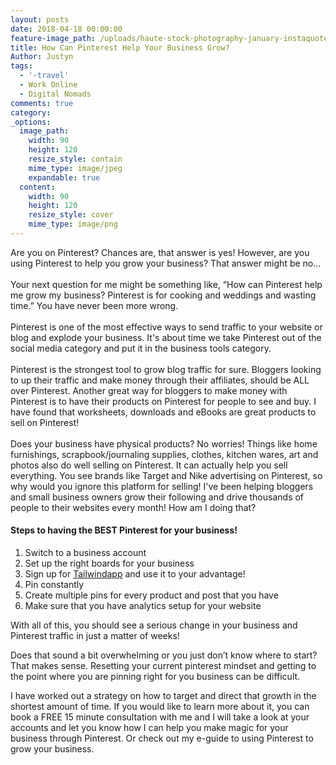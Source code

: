 ```yaml
---
layout: posts
date: 2018-04-18 00:00:00
feature-image_path: /uploads/haute-stock-photography-january-instaquotes-2 (1).png
title: How Can Pinterest Help Your Business Grow?
Author: Justyn
tags:
  - '-travel'
  - Work Online
  - Digital Nomads
comments: true
category:
_options:
  image_path:
    width: 90
    height: 120
    resize_style: contain
    mime_type: image/jpeg
    expandable: true
  content:
    width: 90
    height: 120
    resize_style: cover
    mime_type: image/png
---
```


Are you on Pinterest? Chances are, that answer is yes! However, are you using Pinterest to help you grow your business? That answer might be no…<br><br>Your next question for me might be something like, “How can Pinterest help me grow my business? Pinterest is for cooking and weddings and wasting time.” You have never been more wrong.<br><br>Pinterest is one of the most effective ways to send traffic to your website or blog and explode your business. It's about time we take Pinterest out of the social media category and put it in the business tools category.<br><br>Pinterest is the strongest tool to grow blog traffic for sure. Bloggers looking to up their traffic and make money through their affiliates, should be ALL over Pinterest. Another great way for bloggers to make money with Pinterest is to have their products on Pinterest for people to see and buy. I have found that worksheets, downloads and eBooks are great products to sell on Pinterest!<br><br>Does your business have physical products? No worries! Things like home furnishings, scrapbook/journaling supplies, clothes, kitchen wares, art and photos also do well selling on Pinterest. It can actually help you sell everything. You see brands like Target and Nike advertising on Pinterest, so why would you ignore this platform for selling! I've been helping bloggers and small business owners grow their following and drive thousands of people to their websites every month! How am I doing that?

#### Steps to having the BEST Pinterest for your business!

1. Switch to a business account
2. Set up the right boards for your business
3. Sign up for [Tailwindapp](https://www.tailwindapp.com/i/justynjen) and use it to your advantage!
4. Pin constantly
5. Create multiple pins for every product and post that you have
6. Make sure that you have analytics setup for your website

With all of this, you should see a serious change in your business and Pinterest traffic in just a matter of weeks!

Does that sound a bit overwhelming or you just don’t know where to start? That makes sense. Resetting your current pinterest mindset and getting to the point where you are pinning right for you business can be difficult.

I have worked out a strategy on how to target and direct that growth in the shortest amount of time. If you would like to learn more about it, you can book a FREE 15 minute consultation with me and I will take a look at your accounts and let you know how I can help you make magic for your business through Pinterest. Or check out my e-guide to using Pinterest to grow your business.